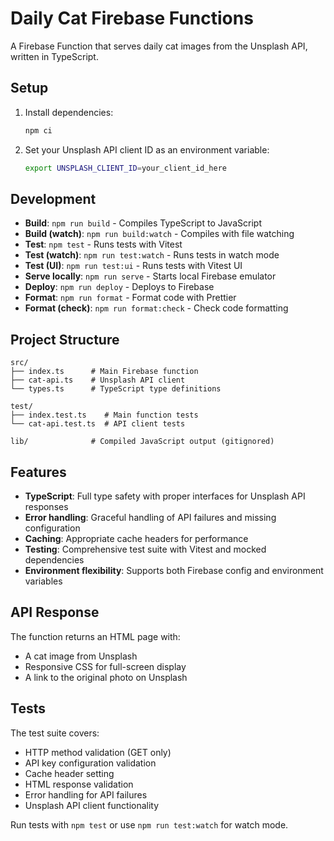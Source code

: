 # Daily Cat Firebase Functions

A Firebase Function that serves daily cat images from the Unsplash API, written in TypeScript.

## Setup

1. Install dependencies:

   ```bash
   npm ci
   ```

2. Set your Unsplash API client ID as an environment variable:
   ```bash
   export UNSPLASH_CLIENT_ID=your_client_id_here
   ```

## Development

- **Build**: `npm run build` - Compiles TypeScript to JavaScript
- **Build (watch)**: `npm run build:watch` - Compiles with file watching
- **Test**: `npm test` - Runs tests with Vitest
- **Test (watch)**: `npm run test:watch` - Runs tests in watch mode
- **Test (UI)**: `npm run test:ui` - Runs tests with Vitest UI
- **Serve locally**: `npm run serve` - Starts local Firebase emulator
- **Deploy**: `npm run deploy` - Deploys to Firebase
- **Format**: `npm run format` - Format code with Prettier
- **Format (check)**: `npm run format:check` - Check code formatting

## Project Structure

```
src/
├── index.ts      # Main Firebase function
├── cat-api.ts    # Unsplash API client
└── types.ts      # TypeScript type definitions

test/
├── index.test.ts    # Main function tests
└── cat-api.test.ts  # API client tests

lib/              # Compiled JavaScript output (gitignored)
```

## Features

- **TypeScript**: Full type safety with proper interfaces for Unsplash API responses
- **Error handling**: Graceful handling of API failures and missing configuration
- **Caching**: Appropriate cache headers for performance
- **Testing**: Comprehensive test suite with Vitest and mocked dependencies
- **Environment flexibility**: Supports both Firebase config and environment variables

## API Response

The function returns an HTML page with:

- A cat image from Unsplash
- Responsive CSS for full-screen display
- A link to the original photo on Unsplash

## Tests

The test suite covers:

- HTTP method validation (GET only)
- API key configuration validation
- Cache header setting
- HTML response validation
- Error handling for API failures
- Unsplash API client functionality

Run tests with `npm test` or use `npm run test:watch` for watch mode.
